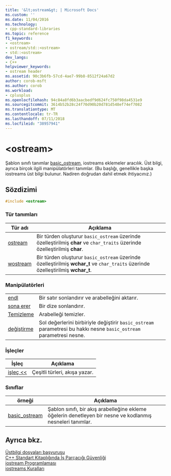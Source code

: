 ```yaml
---
title: '&lt;ostream&gt; | Microsoft Docs'
ms.custom: ''
ms.date: 11/04/2016
ms.technology:
- cpp-standard-libraries
ms.topic: reference
f1_keywords:
- <ostream>
- ostream/std::<ostream>
- std::<ostream>
dev_langs:
- C++
helpviewer_keywords:
- ostream header
ms.assetid: 90c3b6fb-57cd-4ae7-99b8-8512f24a67d2
author: corob-msft
ms.author: corob
ms.workload:
- cplusplus
ms.openlocfilehash: 94c84a8fd6b3aacbedf9d624fc750f98da4531e9
ms.sourcegitcommit: 3614b52b28c24f70d90b20d781d548ef74ef7082
ms.translationtype: MT
ms.contentlocale: tr-TR
ms.lasthandoff: 07/11/2018
ms.locfileid: "38957941"
---
```

# <a name="ltostreamgt"></a>&lt;ostream&gt;

Şablon sınıfı tanımlar [basic_ostream](../standard-library/basic-ostream-class.md), iostreams eklemeler aracılık. Üst bilgi, ayrıca birçok ilgili manipülatörleri tanımlar. (Bu başlığı, genellikle başka iostreams üst bilgi bulunur. Nadiren doğrudan dahil etmek ihtiyacınız.)

## <a name="syntax"></a>Sözdizimi

```cpp
#include <ostream>

```

### <a name="typedefs"></a>Tür tanımları

|Tür adı|Açıklama|
|-|-|
|[ostream](../standard-library/ostream-typedefs.md#ostream)|Bir türden oluşturur `basic_ostream` üzerinde özelleştirilmiş **char** ve `char_traits` üzerinde özelleştirilmiş **char**.|
|[wostream](../standard-library/ostream-typedefs.md#wostream)|Bir türden oluşturur `basic_ostream` üzerinde özelleştirilmiş **wchar_t** ve `char_traits` üzerinde özelleştirilmiş **wchar_t**.|

### <a name="manipulators"></a>Manipülatörleri

|||
|-|-|
|[endl](../standard-library/ostream-functions.md#endl)|Bir satır sonlandırır ve arabelleğini aktarır.|
|[sona erer](../standard-library/ostream-functions.md#ends)|Bir dize sonlandırır.|
|[Temizleme](../standard-library/ostream-functions.md#flush)|Arabelleği temizler.|
|[değiştirme](../standard-library/ostream-functions.md#swap)|Sol değerlerini birbiriyle değiştirir `basic_ostream` parametresi bu hakkı nesne `basic_ostream` parametresi nesne.|

### <a name="operators"></a>İşleçler

|İşleç|Açıklama|
|-|-|
|[işleç <<](../standard-library/ostream-operators.md#op_lt_lt)|Çeşitli türleri, akışa yazar.|

### <a name="classes"></a>Sınıflar

|örneği|Açıklama|
|-|-|
|[basic_ostream](../standard-library/basic-ostream-class.md)|Şablon sınıfı, bir akış arabelleğine ekleme öğelerin denetleyen bir nesne ve kodlanmış nesneleri tanımlar.|

## <a name="see-also"></a>Ayrıca bkz.

[Üstbilgi dosyaları başvurusu](../standard-library/cpp-standard-library-header-files.md)<br/>
[C++ Standart Kitaplığında İş Parçacığı Güvenliği](../standard-library/thread-safety-in-the-cpp-standard-library.md)<br/>
[iostream Programlaması](../standard-library/iostream-programming.md)<br/>
[iostreams Kuralları](../standard-library/iostreams-conventions.md)<br/>
